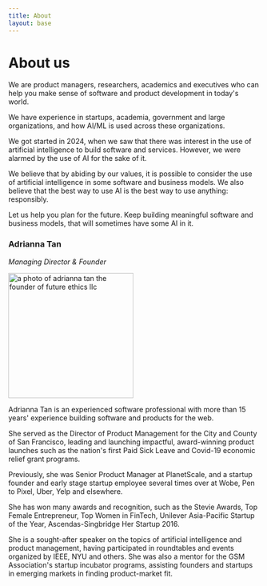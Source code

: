 ```yaml
---
title: About
layout: base
---
```


# About us

We are product managers, researchers, academics and executives who can help you make sense of software and product development in today's world.

We have experience in startups, academia, government and large organizations, and how AI/ML is used across these organizations.

We got started in 2024, when we saw that there was interest in the use of artificial intelligence to build software and services. However, we were alarmed by the use of AI for the sake of it. 

We believe that by abiding by our values, it is possible to consider the use of artificial intelligence in some software and business models. We also believe that the best way to use AI is the best way to use anything: responsibly.

Let us help you plan for the future. Keep building meaningful software and business models, that will sometimes have some AI in it.

### Adrianna Tan

*Managing Director & Founder*

<img src="/img/profile.jpg" width="250px" alt="a photo of adrianna tan the founder of future ethics llc"> 


Adrianna Tan is an experienced software professional with more than 15 years' experience building software and products for the web.

She served as the Director of Product Management for the City and County of San Francisco, leading and launching impactful, award-winning product launches such as the nation's first Paid Sick Leave and Covid-19 economic relief grant programs. 

Previously, she was Senior Product Manager at PlanetScale, and a startup founder and early stage startup employee several times over at Wobe, Pen to Pixel, Uber, Yelp and elsewhere.

She has won many awards and recognition, such as the Stevie Awards, Top Female Entrepreneur, Top Women in FinTech, Unilever Asia-Pacific Startup of the Year, Ascendas-Singbridge Her Startup 2016.

She is a sought-after speaker on the topics of artificial intelligence and product management, having participated in roundtables and events organized by IEEE, NYU and others. She was also a mentor for the GSM Association's startup incubator programs, assisting founders and startups in emerging markets in finding product-market fit.